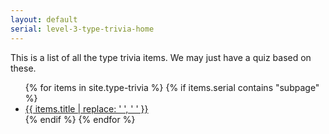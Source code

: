 ```yaml
---
layout: default
serial: level-3-type-trivia-home
---
```

This is a list of all the type trivia items. We may just have a quiz based on these.

<ul class="columns3">
	{% for items in site.type-trivia %}
		{% if items.serial contains "subpage" %} 
			<li><a href="{{site.baseurl}}{{site.url}}{{ items.url }}">{{ items.title | replace: ' ', '&nbsp;' }}</a></li>
		{% endif %}
	{% endfor %} 
</ul>

